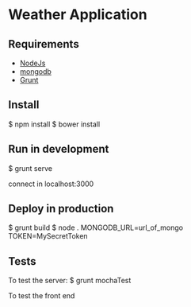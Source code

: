 # Weather Application

## Requirements

* [NodeJs](http://nodejs.org)
* [mongodb](http://mongodb.org)
* [Grunt](http://http://gruntjs.com/)

## Install
$ npm install
$ bower install

## Run in development
$ grunt serve

connect in localhost:3000

## Deploy in production
$ grunt build
$ node . MONGODB_URL=url_of_mongo TOKEN=MySecretToken

## Tests
To test the server:
$ grunt mochaTest

To test the front end
